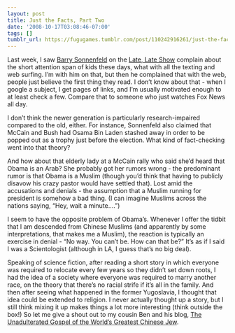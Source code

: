 ```yaml
---
layout: post
title: Just the Facts, Part Two
date: '2008-10-17T03:08:46-07:00'
tags: []
tumblr_url: https://fugugames.tumblr.com/post/110242916261/just-the-facts-part-two
---
```

Last week, I saw [Barry Sonnenfeld](http://en.wikipedia.org/wiki/Barry_Sonnenfeld) on the [Late, Late Show](http://lateshow.cbs.com/latenight/latelate/) complain about the short attention span of kids these days, what with all the texting and web surfing. I’m with him on that, but then he complained that with the web, people just believe the first thing they read. I don’t know about that - when I google a subject, I get pages of links, and I’m usually motivated enough to at least check a few. Compare that to someone who just watches Fox News all day.

I don’t think the newer generation is particularly research-impaired compared to the old, either. For instance, Sonnenfeld also claimed that McCain and Bush had Osama Bin Laden stashed away in order to be popped out as a trophy just before the election. What kind of fact-checking went into that theory?

And how about that elderly lady at a McCain rally who said she’d heard that Obama is an Arab? She probably got her rumors wrong - the predominant rumor is that Obama is a Muslim (though you’d think that having to publicly disavow his crazy pastor would have settled that). Lost amid the accusations and denials - the assumption that a Muslim running for president is somehow a bad thing. (I can imagine Muslims across the nations saying, “Hey, wait a minute….”)

I seem to have the opposite problem of Obama’s. Whenever I offer the tidbit that I am descended from Chinese Muslims (and apparently by some interpretations, that makes me a Muslim), the reaction is typically an exercise in denial - “No way. You can’t be. How can that be?” It’s as if I said I was a Scientologist (although in LA, I guess that’s no big deal).

Speaking of science fiction, after reading a short story in which everyone was required to relocate every few years so they didn’t set down roots, I had the idea of a society where everyone was required to marry another race, on the theory that there’s no racial strife if it’s all in the family. And then after seeing what happened in the former Yugoslavia, I thought that idea could be extended to religion. I never actually thought up a story, but I still think mixing it up makes things a lot more interesting (think outside the box!) So let me give a shout out to my cousin Ben and his blog, [The Unadulterated Gospel of the World’s Greatest Chinese Jew](http://benkoo.com/).

